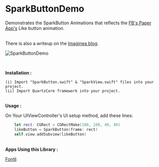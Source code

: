 SparkButtonDemo
===============
Demonstrates the SparkButton Animations that reflects the <a target="_blank" href="https://itunes.apple.com/us/app/paper-stories-from-facebook/id794163692?mt=8">FB's Paper App's</a> Like button animation.

<br>
There is also a writeup on the <a target="_blank" href="https://blog.imaginea.com/sparkbutton-for-fontli/">Imaginea blog</a>.

![SparkButtonDemo](https://raw.githubusercontent.com/saravananImaginea/SparkButtonDemo/master/SparkButtonDemo.gif)

<br>

<b>Installation :</b><br/>

	(i) Import "SparkButton.swift" & "SparkView.swift" files into your project.
	(ii) Import QuartzCore framework into your project.
	
<br/>
<b>Usage :</b>

On Your UIViewController's UI setup method, add these lines:
```swift	
	let rect: CGRect = CGRectMake(100, 100, 40, 40)
    likeButton = SparkButton(frame: rect)
    self.view.addSubview(likeButton)
```

<br/>
<b>Apps Using this Library :</b>

<a target="_blank" href="https://itunes.apple.com/in/app/fontli/id506650372?mt=8">Fontli</a>
